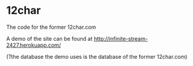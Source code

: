 12char
======

The code for the former 12char.com

A demo of the site can be found at http://infinite-stream-2427.herokuapp.com/

(Tthe database the demo uses is the database of the former 12char.com)
